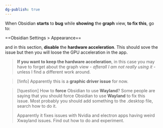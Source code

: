 ```yaml
---
dg-publish: true
---
```

When Obsidian **starts** to **bug** while **showing** the **graph** view, **to fix this**, go to:

==Obsidian Settings > Appearance== 

and in this section, **disable** the **hardware acceleration**. This should sove the issue but then you will loose the GPU acceleration in the app. 


> **If you want to keep the hardware acceleration**, in this case you may have to forget about the graph view - *afterall I am not really using it* - unless I find a different work around.

>[!info] 
>Apparently this is a **graphic driver issue** for now. 

> [!question] How to **force** Obsidian to use **Wayland**?
> Some people are saying that you should force Obsidian to use **Wayland** to fix this issue. Most probably you should add something to the .desktop file, search how to do it. 
> 
> Apparently it fixes issues with Nvidia and electron apps having weird Xwayland issues. Find out how to do and experiment.
